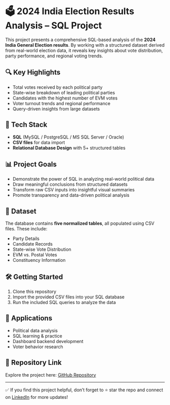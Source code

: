 # 🗳️ 2024 India Election Results Analysis – SQL Project

This project presents a comprehensive SQL-based analysis of the **2024 India General Election results**. By working with a structured dataset derived from real-world election data, 
it reveals key insights about vote distribution, party performance, and regional voting trends.

## 🔍 Key Highlights

- Total votes received by each political party
- State-wise breakdown of leading political parties
- Candidates with the highest number of EVM votes
- Voter turnout trends and regional performance
- Query-driven insights from large datasets

## 🧱 Tech Stack

- **SQL** (MySQL / PostgreSQL / MS SQL Server / Oracle)
- **CSV files** for data import
- **Relational Database Design** with 5+ structured tables

## 📊 Project Goals

- Demonstrate the power of SQL in analyzing real-world political data
- Draw meaningful conclusions from structured datasets
- Transform raw CSV inputs into insightful visual summaries
- Promote transparency and data-driven political analysis

## 📁 Dataset

The database contains **five normalized tables**, all populated using CSV files. These include:
- Party Details
- Candidate Records
- State-wise Vote Distribution
- EVM vs. Postal Votes
- Constituency Information

## 🛠️ Getting Started

1. Clone this repository
2. Import the provided CSV files into your SQL database
3. Run the included SQL queries to analyze the data

## 🚀 Applications

- Political data analysis
- SQL learning & practice
- Dashboard backend development
- Voter behavior research

## 🔗 Repository Link

Explore the project here: [GitHub Repository](https://github.com/NagdevHarsh/SQL_2024_Election_Analysis)

---

✅ If you find this project helpful, don’t forget to ⭐ star the repo and connect on [LinkedIn](https://www.linkedin.com/in/nagdevharsh) for more updates!
